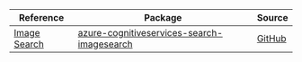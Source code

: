 | Reference | Package | Source |
|---|---|---|
|[Image Search](cognitiveservices-search-imagesearch-readme.md)|[azure-cognitiveservices-search-imagesearch](https://pypi.org/project/azure-cognitiveservices-search-imagesearch)|[GitHub](https://github.com/Azure/azure-sdk-for-python/blob/main/sdk/cognitiveservices/azure-cognitiveservices-search-imagesearch)|
